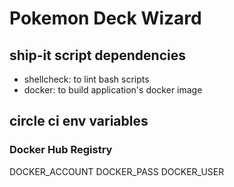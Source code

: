 # Pokemon Deck Wizard

## ship-it script dependencies

- shellcheck: to lint bash scripts
- docker: to build application's docker image

## circle ci env variables

### Docker Hub Registry

DOCKER_ACCOUNT
DOCKER_PASS
DOCKER_USER
